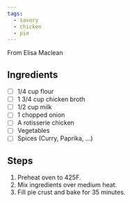 ```yaml
---
tags: 
  - savory
  - chicken
  - pie
---
```


From Elisa Maclean

## Ingredients

- [ ] 1/4 cup flour
- [ ] 1 3/4 cup chicken broth
- [ ] 1/2 cup milk
- [ ] 1 chopped onion
- [ ] A rotisserie chicken
- [ ] Vegetables
- [ ] Spices (Curry, Paprika, ...)

## Steps

1. Preheat oven to 425F.
1. Mix ingredients over medium heat.
1. Fill pie crust and bake for 35 minutes.
